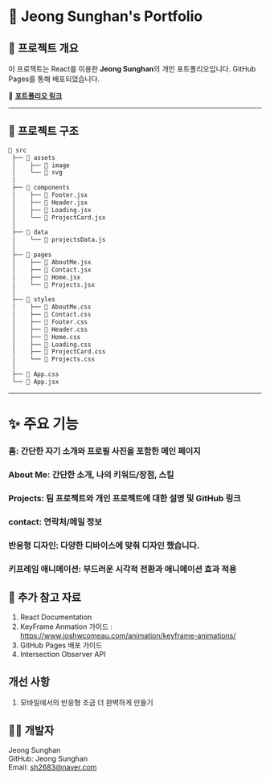 # 🌟 Jeong Sunghan's Portfolio

## 📝 프로젝트 개요
이 프로젝트는 React를 이용한 **Jeong Sunghan**의 개인 포트폴리오입니다. GitHub Pages를 통해 배포되었습니다.

🔗 **[포트폴리오 링크](https://jeongsunghan.github.io/)**

---

## 📂 프로젝트 구조
```bash
📂 src
 ├── 📂 assets
 │    ├── 📂 image
 │    └── 📂 svg
 │
 ├── 📂 components
 │    ├── 📄 Footer.jsx
 │    ├── 📄 Header.jsx
 │    ├── 📄 Loading.jsx
 │    └── 📄 ProjectCard.jsx
 │
 ├── 📂 data
 │    └── 📄 projectsData.js
 │
 ├── 📂 pages
 │    ├── 📄 AboutMe.jsx
 │    ├── 📄 Contact.jsx
 │    ├── 📄 Home.jsx
 │    └── 📄 Projects.jsx
 │
 ├── 📂 styles
 │    ├── 📄 AboutMe.css
 │    ├── 📄 Contact.css
 │    ├── 📄 Footer.css
 │    ├── 📄 Header.css
 │    ├── 📄 Home.css
 │    ├── 📄 Loading.css
 │    ├── 📄 ProjectCard.css
 │    └── 📄 Projects.css
 │
 ├── 📄 App.css
 └── 📄 App.jsx
```

---
# ✨ 주요 기능
### 홈: 간단한 자기 소개와 프로필 사진을 포함한 메인 페이지 <br/>
### About Me: 간단한 소개, 나의 키워드/장점, 스킬 <br/>
### Projects: 팀 프로젝트와 개인 프로젝트에 대한 설명 및 GitHub 링크 <br/>
### contact: 연락처/메일 정보 <br/>
### 반응형 디자인: 다양한 디바이스에 맞춰 디자인 했습니다. <br/>
### 키프레임 애니메이션: 부드러운 시각적 전환과 애니메이션 효과 적용 <br/>

## 🔗 추가 참고 자료
1. React Documentation <br/>
2. KeyFrame Anmation 가이드 : https://www.joshwcomeau.com/animation/keyframe-animations/ <br/>
3. GitHub Pages 배포 가이드 <br/>
4. Intersection Observer API <br/>

## 개선 사항
1. 모바일에서의 반응형 조금 더 완벽하게 만들기

## 👨‍💻 개발자
Jeong Sunghan<br/>
GitHub: Jeong Sunghan<br/>
Email: sh2683@naver.com<br/>
